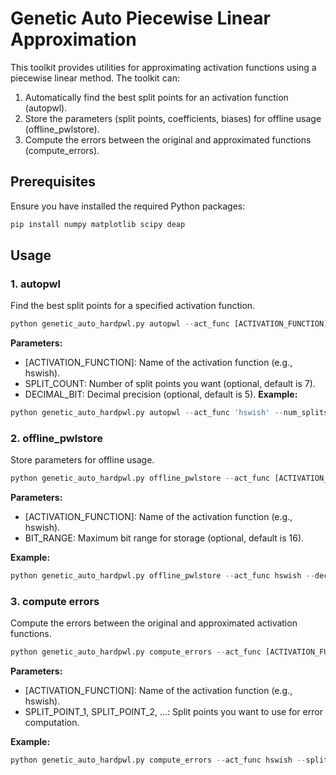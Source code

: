 # Genetic Auto Piecewise Linear Approximation 
This toolkit provides utilities for approximating activation functions using a piecewise linear method. The toolkit can:

1. Automatically find the best split points for an activation function (autopwl).
2. Store the parameters (split points, coefficients, biases) for offline usage (offline_pwlstore).
3. Compute the errors between the original and approximated functions (compute_errors).

## Prerequisites
Ensure you have installed the required Python packages:
```python
pip install numpy matplotlib scipy deap
```

## Usage
### 1. autopwl
Find the best split points for a specified activation function.
```python
python genetic_auto_hardpwl.py autopwl --act_func [ACTIVATION_FUNCTION] [--num_splits SPLIT_COUNT] [--decimal_bit DECIMAL_BIT]
```
**Parameters:**
- [ACTIVATION_FUNCTION]: Name of the activation function (e.g., hswish).
- SPLIT_COUNT: Number of split points you want (optional, default is 7).
- DECIMAL_BIT: Decimal precision (optional, default is 5).
**Example:**
```python
python genetic_auto_hardpwl.py autopwl --act_func 'hswish' --num_splits 7 --decimal_bit 5
```
### 2. offline_pwlstore
Store parameters for offline usage.
```python
python genetic_auto_hardpwl.py offline_pwlstore --act_func [ACTIVATION_FUNCTION] [--decimal_bit_range BIT_RANGE]
```
**Parameters:**
- [ACTIVATION_FUNCTION]: Name of the activation function (e.g., hswish).
- BIT_RANGE: Maximum bit range for storage (optional, default is 16).
  
**Example:**
```python
python genetic_auto_hardpwl.py offline_pwlstore --act_func hswish --decimal_bit_range 13 --num_splits 7 --total_iters 100 --random
```

### 3. compute errors
Compute the errors between the original and approximated activation functions.
```python
python genetic_auto_hardpwl.py compute_errors --act_func [ACTIVATION_FUNCTION] --split_points SPLIT_POINT_1 SPLIT_POINT_2 ...
```
**Parameters:**
- [ACTIVATION_FUNCTION]: Name of the activation function (e.g., hswish).
- SPLIT_POINT_1, SPLIT_POINT_2, ...: Split points you want to use for error computation.
  
**Example:**
```python
python genetic_auto_hardpwl.py compute_errors --act_func hswish --split_points -3 -2 -1 0 1 2 3 --coeff --bias
```